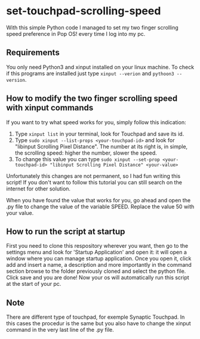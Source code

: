 # set-touchpad-scrolling-speed
With this simple Python code I managed to set my two finger scrolling speed preference in Pop OS! every time I log into my pc.

## Requirements
You only need Python3 and xinput installed on your linux machine.
To check if this programs are installed just type `xinput --verion` and `pythoon3 --version`.

## How to modify the two finger scrolling speed with xinput commands
If you want to try what speed works for you, simply follow this indication:
1. Type `xinput list` in your terminal, look for Touchpad and save its id.
2. Type `sudo xinput --list-props <your-touchpad-id>` and look for "libinput Scrolling Pixel Distance". The number at its right is, in simple, the scrolling speed: higher the number, slower the speed.
3. To change this value you can type `sudo xinput --set-prop <your-touchpad-id> "libinput Scrolling Pixel Distance" <your-value>`

Unfortunately this changes are not permanent, so I had fun writing this script! If you don't want to follow this tutorial you can still search on the internet for other solution.

When you have found the value that works for you, go ahead and open the .py file to change the value of the variable SPEED. Replace the value 50 with your value.

## How to run the script at startup
First you need to clone this respository wherever you want, then go to the settings menu and look for 'Startup Application' and open it: it will open a window where you can manage startup application.
Once you open it, click add and insert a name, a description and more importantly in the command section browse to the folder previously cloned and select the python file.
Click save and you are done!
Now your os will automatically run this script at the start of your pc.

## Note
There are different type of touchpad, for exemple Synaptic Touchpad. In this cases the procedur is the same but you also have to change the xinput command in the very last line of the .py file.
